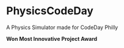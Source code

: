 # PhysicsCodeDay
A Physics Simulator made for CodeDay Philly

**Won Most Innovative Project Award**
